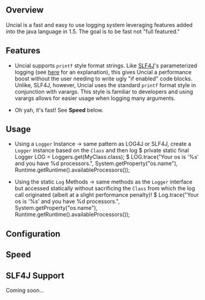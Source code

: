 Overview
--------

Uncial is a fast and easy to use logging system leveraging features added into the java language in 1.5.  The goal is to be fast not "full featured."

Features
--------

* Uncial supports `printf` style format strings. Like [SLF4J](http://www.slf4j.org/)'s parameterized logging (see [here](http://www.slf4j.org/faq.html#logging_performance) for an explanation), this gives Uncial a performance boost without the user needing to write ugly "if enabled" code blocks.  Unlike, SLF4J, however, Uncial uses the standard `printf` format style in conjunction with varargs.  This style is familiar to developers and using varargs allows for easier usage when logging many arguments.

* Oh yah, it's fast!  See __Speed__ below.   

Usage
-----

* Using a `Logger` Instance -> same pattern as LOG4J or SLF4J, create a `Logger` instance based on the `Class` and then log
  $ private static final Logger LOG = Loggers.get(MyClass.class);
  $ LOG.trace("Your os is '%s' and you have %d processors.", System.getProperty("os.name"), Runtime.getRuntime().availableProcessors());

* Using the static `Log` Methods -> same methods as the `Logger` interface but accessed statically without sacrificing the `Class` from which the log call originated (albeit at a slight performance penalty)! 
  $ Log.trace("Your os is '%s' and you have %d processors.", System.getProperty("os.name"), Runtime.getRuntime().availableProcessors());

Configuration
---------------------



Speed
-----



SLF4J Support
--------------

Coming soon...